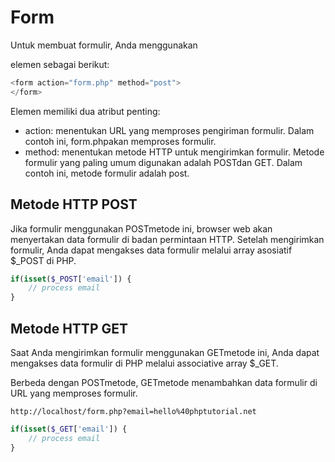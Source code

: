 # Form
Untuk membuat formulir, Anda menggunakan <form>elemen sebagai berikut:
```php
<form action="form.php" method="post">
</form>
```
Elemen <form>memiliki dua atribut penting:

- action: menentukan URL yang memproses pengiriman formulir. Dalam contoh ini, form.phpakan memproses formulir.
- method: menentukan metode HTTP untuk mengirimkan formulir. Metode formulir yang paling umum digunakan adalah POSTdan GET. Dalam contoh ini, metode formulir adalah post.

## Metode HTTP POST
Jika formulir menggunakan POSTmetode ini, browser web akan menyertakan data formulir di badan permintaan HTTP. Setelah mengirimkan formulir, Anda dapat mengakses data formulir melalui array asosiatif $_POST di PHP.
```php
if(isset($_POST['email']) {
    // process email
}
```
## Metode HTTP GET
Saat Anda mengirimkan formulir menggunakan GETmetode ini, Anda dapat mengakses data formulir di PHP melalui associative array $_GET.

Berbeda dengan POSTmetode, GETmetode menambahkan data formulir di URL yang memproses formulir.
```
http://localhost/form.php?email=hello%40phptutorial.net
```
```php
if(isset($_GET['email']) {
    // process email
}
```